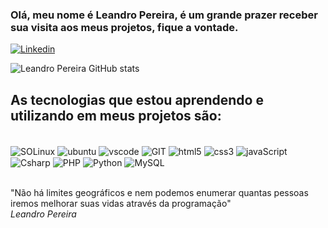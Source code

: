 ### Olá, meu nome é Leandro Pereira, é um grande prazer receber sua visita aos meus projetos, fique a vontade.

[![Linkedin](https://img.shields.io/badge/LinkedIn-0077B5?style=for-the-badge&logo=linkedin&logoColor=white)](https://www.linkedin.com/in/devleandropereira/)

![Leandro Pereira GitHub stats](https://github-readme-stats.vercel.app/api?username=leandropereira-dev&show_icons=true&theme=tokyonight)

## As tecnologias que estou aprendendo e utilizando em meus projetos são:

<div style="display: inline_block"><br/><img align="center" alt="SOLinux" src="https://img.shields.io/badge/Linux-FCC624?style=for-the-badge&logo=linux&logoColor=black"/>
<img align="center" alt="ubuntu" src="https://img.shields.io/badge/Ubuntu-E95420?style=for-the-badge&logo=ubuntu&logoColor=white"/>
<img align="center" alt="vscode" src="https://img.shields.io/badge/Visual_Studio_Code-0078D4?style=for-the-badge&logo=visual%20studio%20code&logoColor=white"/>
<img align="center" alt="GIT" src="https://img.shields.io/badge/GIT-E44C30?style=for-the-badge&logo=git&logoColor=white"/>
<img align="center" alt="html5" src="https://img.shields.io/badge/HTML5-E34F26?style=for-the-badge&logo=html5&logoColor=white"/>
<img align="center" alt="css3" src="https://img.shields.io/badge/CSS3-1572B6?style=for-the-badge&logo=css3&logoColor=white"/>
<img align="center" alt="javaScript" src="https://img.shields.io/badge/JavaScript-F7DF1E?style=for-the-badge&logo=javascript&logoColor=black"/>
<img align="center" alt="Csharp" src="https://img.shields.io/badge/C%23-239120?style=for-the-badge&logo=c-sharp&logoColor=white"/>
<img align="center" alt="PHP" src="https://img.shields.io/badge/PHP-777BB4?style=for-the-badge&logo=php&logoColor=white"/>
<img align="center" alt="Python" src="https://img.shields.io/badge/Python-14354C?style=for-the-badge&logo=python&logoColor=white"/>
<img align="center" alt="MySQL" src="https://img.shields.io/badge/MySQL-00000F?style=for-the-badge&logo=mysql&logoColor=white"/>
</div><br/>

"Não há limites geográficos e nem podemos enumerar quantas pessoas iremos melhorar suas vidas através da programação"<br>
*Leandro Pereira*<br/>
